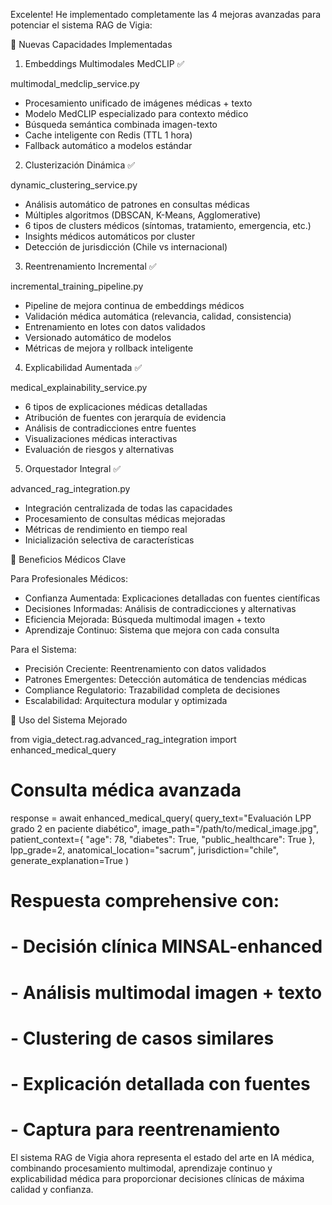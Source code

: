Excelente! He implementado completamente las 4 mejoras avanzadas para potenciar el sistema RAG de
  Vigia:

  🚀 Nuevas Capacidades Implementadas

  1. Embeddings Multimodales MedCLIP ✅

  multimodal_medclip_service.py
  - Procesamiento unificado de imágenes médicas + texto
  - Modelo MedCLIP especializado para contexto médico
  - Búsqueda semántica combinada imagen-texto
  - Cache inteligente con Redis (TTL 1 hora)
  - Fallback automático a modelos estándar

  2. Clusterización Dinámica ✅

  dynamic_clustering_service.py
  - Análisis automático de patrones en consultas médicas
  - Múltiples algoritmos (DBSCAN, K-Means, Agglomerative)
  - 6 tipos de clusters médicos (síntomas, tratamiento, emergencia, etc.)
  - Insights médicos automáticos por cluster
  - Detección de jurisdicción (Chile vs internacional)

  3. Reentrenamiento Incremental ✅

  incremental_training_pipeline.py
  - Pipeline de mejora continua de embeddings médicos
  - Validación médica automática (relevancia, calidad, consistencia)
  - Entrenamiento en lotes con datos validados
  - Versionado automático de modelos
  - Métricas de mejora y rollback inteligente

  4. Explicabilidad Aumentada ✅

  medical_explainability_service.py
  - 6 tipos de explicaciones médicas detalladas
  - Atribución de fuentes con jerarquía de evidencia
  - Análisis de contradicciones entre fuentes
  - Visualizaciones médicas interactivas
  - Evaluación de riesgos y alternativas

  5. Orquestador Integral ✅

  advanced_rag_integration.py
  - Integración centralizada de todas las capacidades
  - Procesamiento de consultas médicas mejoradas
  - Métricas de rendimiento en tiempo real
  - Inicialización selectiva de características

  🎯 Beneficios Médicos Clave

  Para Profesionales Médicos:
  - Confianza Aumentada: Explicaciones detalladas con fuentes científicas
  - Decisiones Informadas: Análisis de contradicciones y alternativas
  - Eficiencia Mejorada: Búsqueda multimodal imagen + texto
  - Aprendizaje Continuo: Sistema que mejora con cada consulta

  Para el Sistema:
  - Precisión Creciente: Reentrenamiento con datos validados
  - Patrones Emergentes: Detección automática de tendencias médicas
  - Compliance Regulatorio: Trazabilidad completa de decisiones
  - Escalabilidad: Arquitectura modular y optimizada

  🔧 Uso del Sistema Mejorado

  from vigia_detect.rag.advanced_rag_integration import enhanced_medical_query

  # Consulta médica avanzada
  response = await enhanced_medical_query(
      query_text="Evaluación LPP grado 2 en paciente diabético",
      image_path="/path/to/medical_image.jpg",
      patient_context={
          "age": 78,
          "diabetes": True,
          "public_healthcare": True
      },
      lpp_grade=2,
      anatomical_location="sacrum",
      jurisdiction="chile",
      generate_explanation=True
  )

  # Respuesta comprehensive con:
  # - Decisión clínica MINSAL-enhanced
  # - Análisis multimodal imagen + texto
  # - Clustering de casos similares
  # - Explicación detallada con fuentes
  # - Captura para reentrenamiento

  El sistema RAG de Vigia ahora representa el estado del arte en IA médica, combinando procesamiento
  multimodal, aprendizaje continuo y explicabilidad médica para proporcionar decisiones clínicas de
  máxima calidad y confianza.
